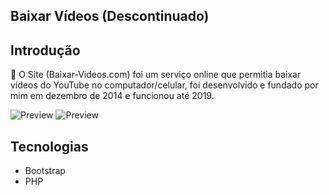 ## Baixar Vídeos (Descontinuado)

## Introdução
🔎 O Site (Baixar-Videos.com) foi um serviço online que permitia baixar vídeos do YouTube no computador/celular, foi desenvolvido e fundado por mim em dezembro de 2014 e funcionou até 2019.

![Preview](https://i.imgur.com/tIAQ6yW.png)
![Preview](https://i.imgur.com/8hzt5Bg.png)

## Tecnologias

* Bootstrap
* PHP
